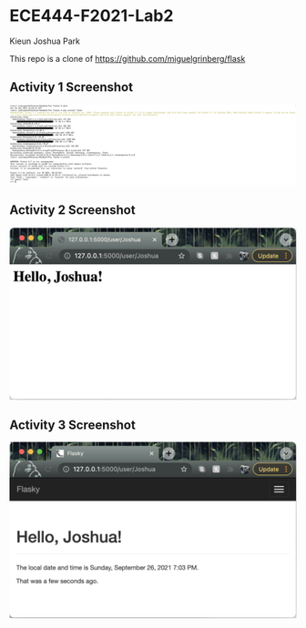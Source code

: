 # ECE444-F2021-Lab2

Kieun Joshua Park

This repo is a clone of https://github.com/miguelgrinberg/flask

## Activity 1 Screenshot
![Alt text](https://github.com/kjoshuapark/ECE444-F2021-Lab2/blob/main/screenshots/Screen%20Shot%202021-09-25%20at%204.33.09%20PM.png)

## Activity 2 Screenshot
![Alt text](https://github.com/kjoshuapark/ECE444-F2021-Lab2/blob/main/screenshots/Screen%20Shot%202021-09-25%20at%209.10.01%20PM.png)

## Activity 3 Screenshot
![Alt text](https://github.com/kjoshuapark/ECE444-F2021-Lab2/blob/main/screenshots/Screen%20Shot%202021-09-26%20at%207.03.46%20PM.png)
